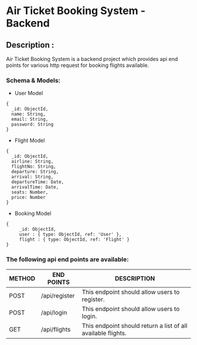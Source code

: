 # Air Ticket Booking System - Backend

## Description :

Air Ticket Booking System is a backend project which provides api end points for various http request for booking flights available.

### Schema & Models:

- User Model

```
{
  _id: ObjectId,
  name: String,
  email: String,
  password: String
}
```

- Flight Model

```
{
  _id: ObjectId,
  airline: String,
  flightNo: String,
  departure: String,
  arrival: String,
  departureTime: Date,
  arrivalTime: Date,
  seats: Number,
  price: Number
}
```

- Booking Model

```
{
	 _id: ObjectId,
	 user : { type: ObjectId, ref: 'User' },
	 flight : { type: ObjectId, ref: 'Flight' }
}
```

### The following api end points are available:

| METHOD | END POINTS    | DESCRIPTION                                                  |
| ------ | ------------- | ------------------------------------------------------------ |
| POST   | /api/register | This endpoint should allow users to register.                |
| POST   | /api/login    | This endpoint should allow users to login.                   |
| GET    | /api/flights  | This endpoint should return a list of all available flights. |

